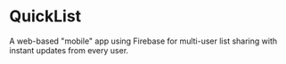 # QuickList
A web-based "mobile" app using Firebase for multi-user list sharing with instant updates from every user.
